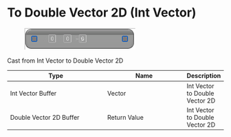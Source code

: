 # To Double Vector 2D (Int Vector)

<div align="left" data-full-width="false">

<figure><img src="To_Double_Vector_2D_(Int_Vector).png" alt=""><figcaption></figcaption></figure>

</div>

Cast from Int Vector to Double Vector 2D

<table>
<thead><tr><th width="250">Type</th><th width="200">Name</th><th>Description</th></tr></thead>
<tbody>
<tr><td>Int Vector Buffer</td><td>Vector</td><td>Int Vector to Double Vector 2D</td></tr>
<tr><td>Double Vector 2D Buffer</td><td>Return Value</td><td>Int Vector to Double Vector 2D</td></tr>
</tbody>
</table>